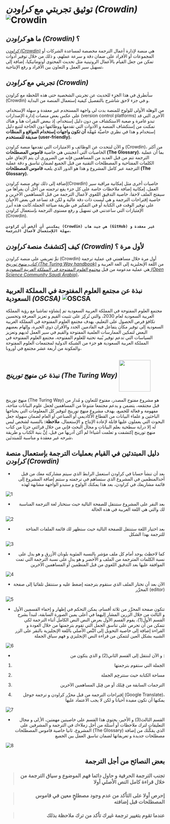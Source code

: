 # توثيق تجربتي مع *كراودن (Crowdin)* ![Crowdin](https://support.crowdin.com/assets/logos/crowdin-logo-small-black.svg)
## ما هو *كراودن (Crowdin)* ؟

*[كراودن (Crowdin)](https://crowdin.com/)* هي منصة لإدارة أعمال الترجمة مخصصة لمساعدة الشركات أو المجموعات أو الأفراد على ضمان دقة و سرعة عملهم، و ذلك من خلال توفير أدوات تمكن من جعل القيام بالأعمال الروتينية مثل تحديث المحتوى أوتوماتيكيا، إضافة إلى تسهيل سير العمل و التعاون بين الأفراد و رفع الإنتاجية،

## تجربتي مع *كراودن (Crowdin)*

سأتطرق في هذا الجزء للحديث عن تجربتي الشخصية حتى هذه اللحظة مع كراودن (Crowdin) و في جزء لاحق شأشرح بالتفصيل كيفية إستعمال المنصة من البداية.

من الوهلة الأولى للولوج للمنصة بدت لي واجهة المستخدم غير معقدة و سهلة الإستخدام، على عكس بعض منصات إدارة الإصدارات  (version control platforms) الأخرى التي قد تبدو غامرة و صعبة الاستكشاف من دون دليل إستخدام، إذ ببعض النقرات هنا و هناك تمكنت من إستكشاف المنصة و الأدوات التي تقدمها ووظائفها دون الحاجة لتتبع دليل إستخدام و هذا في نظري خاصيَّة مُهمَّة **أن تكون واجهات إستخدام المواقع و المنصَّات صديقة للمستخدم (user-friendly)**،

و الآن لنتحدث عن الوظائف و الامتيازات التي تقدمها منصة كراودن (Crowdin)، من أكثر الخاصيات التي أعجبتني هي خاصية **قاموس المصطلحات (The Glossary)**، بما أن عملية الترجمة تتم من قبل العديد من المساهمين فإنه من الضروري أن يتم الإتفاق على الكلمات المفتاحية و المصطلحات التقنية من قبل الجميع لضمان تناسق و دقة عملية الترجمة عبر كامل المشروع و هذا هو الدور الذي يلعبه **قاموس المصطلحات (The Glossary)**،

إضافة إلى ذلك توفر منصة كراودن(Crowdin) خاصيات أخرى مثل إمكانية مراقبة سير العمل، إمكانية إضافة ملاحظات خاصة على كل جزء يقع ترجمته من أجل أن يقرأها من سيفتح الملف لاحقا، خاصية التدقيق اللغوي لأعمال الترجمة من قبل المساهمين الآخرين و خاصية إقتراحات الترجمة و هي ليست ذات دقة عالية و لكن قد تساعد في بعض الأحيان على توفير الوقت في الكتابة أو في التفكير في طريقة صياغة الجملة،كانت هذه أبرز الإمتيازات التي ساعدتني في تسهيل و رفع مستوى الترجمة بإستعمال كراودن (Crowdin).

#### `يمكنني أن ألخص أن كراودن (Crowdin) هي جيت هاب (GitHub) غير معقدة و سهلة اللإستعمال لأعمال الترجمة،`

## كيف إكتشفتُ منصة *كراودن (Crowdin)* لأول مرة ؟

تمَّ تعريفي على منصة كراودن (Crowdin) أول مرة خلال مساهمتي في عملية ترجمة *[كتاب منهج تورينج (The Turing Way handbook)](https://the-turing-way.netlify.app/welcome)* من اللغة الإنجليزية إلى الغة العربية و هي عملية مدعومة من قبل *[مجتمع العلوم المفتوحة في المملكة العربية السعودية (Open Science Community Saudi Arabia)](https://osc-ksa.com/)*،

## نبذة عن مجتمع العلوم المفتوحة في المملكة العربية السعودية *(OSCSA)*  ![OSCSA](https://raw.githubusercontent.com/Open-Science-Community-Saudi-Arabia/localisation/main/imgs/logo.png)

مجتمع العلوم المفتوحة في المملكة العربية السعودية تم إنشاؤه تماشيا مع رؤية المملكة العربية السعودية لعام 2030، والتي تُركِز على تثبيت القيم و تعزيز المعرفة وتحسين تكافؤ فرص الحصول على التعليم، يهدف مجتمع العلوم المفتوحة في المملكة العربية السعودية إلى توفير مكان يتفاعل فيه القادمين الجدد والأقران ذوي الخبرة، وإلهام بعضهم البعض لتمكين الممارسات العلمية المفتوحة والقيم في سير العمل لديهم وتعزيز السياسات التي تدعم توفير بُنية تحتية للعلوم المفتوحة، مجتمع العلوم المفتوحة في المملكة العربية السعودية هو جزء من الشبكة الدولية لمجتمعات العلوم المفتوحة والمكونة من أربعة عشر مجتمع في أوروبا،


## نبذة عن *منهج تورينج (The Turing Way)* <img src="https://raw.githubusercontent.com/alan-turing-institute/the-turing-way/main/book/website/_build/html/_static/logo.jpg" height = "100"  style = "vertical-align: middle">

منهج تورينج (The Turing Way) هو مشروع مفتوح المصدر، مفتوح للتعاون و مُدار من قبل مجتمَعه، يتضمن و يدعم مجتمعا متنوعا من المساهمين لجعل علوم البيانات متاحة، مفهومة و فعالة للجميع،  يهدف مشروع منهج تورينج لتوفير كل المعلومات التي يحتاجها الباحثين و علماء البيانات من القطاع الأكاديمي أو الصناعي أو العام لضمان سهولة جعل البحوث التي يعملون عليها قابلة لإعادة الإنتاج و الإستعمال،
**ملاحظة:** بالنسبة لشخص ليس له إلا دراية سطحية بعلم البيانات و مجال البحث فإني من خلال قرائتي جزئا من كتاب منهج تورينج إكتشفت و تعلمت أشياءا لم أكن أدريها من قبل، إنَّ بنية الكتاب و طريقة شرحه غير معقدة و مناسبة للمبتدئين،


## دليل المبتدئين في القيام بعمليات الترجمة بإستعمال منصة *كراودن (Crowdin)*

* <p align= "right"> بعد أن تنشأ حسابا في كراودن استعمل الرابط الذي سيتم مشاركته معك من قبل أحدالمنظمين في المشروع الذي ستساهم في ترجمته و ستتم إضافة المشروع إلى قائمة مشاريعك في كراودن، بعد هذا يمكنك الولوج و ستبدو الواجهة مشابهة لهذه </p>

![1](https://user-images.githubusercontent.com/100871135/164353822-b72ef680-53a4-42c3-9f87-a47ef4cc8a4b.PNG)

* <p align= "right"> بعد النقر على المشروع ستنتقل للصفحة التالية حيث ستختار لغة الترجمة المناسبة لك والتي هي اللغة العربية في هذه الحالة </p>

![2](https://user-images.githubusercontent.com/100871135/164354401-5ca81c78-d88e-4c95-8fee-bc88c7c29a70.PNG)

* <p align= "right"> بعد اختيار اللغة ستنتقل للصفحة التالية حيث ستظهر لك قائمة الملفات المتاحة للترجمة بهذا الشكل  </p>

![3](https://user-images.githubusercontent.com/100871135/164354535-b6df4436-1b78-458b-abc2-f0083fedbded.PNG)

* <p align= "right"> كما لاحظتَ يوجد أمام كل ملف مؤشر بالنسبة المئوية بلونان الأزرق و هو يدل على نسبة الكلمات المترجمة من الملف و الأخضر و هو يدل على نسبة الترجمة التي تمت الموافقة عليها بعد التدقيق اللغوي من قبل المنظمين أو المساهمين الآخرين </p>

![4](https://user-images.githubusercontent.com/100871135/164354786-afc98b36-c1cf-4507-98b1-e2afdd5cd3ed.PNG)

* <p align= "right"> الآن بعد أن تختار الملف الذي ستقوم بترجمته إضغط عليه و ستنتقل تلقائيا إلى صفحة المحرِّر (editor) </p>

![5](https://user-images.githubusercontent.com/100871135/164354900-24965015-4ff7-4542-b47e-48e865d6c9bc.PNG)

* <p align= "right"> تتكون صفحة المحرِّر من ثلاثة أقسام، يمكن التحكم في إظهار و إخفاء القسمين الأول و الثالث من خلال الزرين المشار إليهما في أعلى يمين الصورة السابقة، لنبدأ بشرح القسم الأول(1)، يقوم القسم الأول بعرض النص النص الكامل أثناء الترجمة لكي تتمكن من أن تحرص على تناسق الجمل التي تقوم بترجمتها من خلال العودة و القراءة إضافة إلى خاصية التحويل إلى النَّص الأصلي باللغة الإنجليزية بالنقر على الزر الشبيه بشكل العين لتتمكن من قراءة النص الإنجليزي و فهم سياق الجملة </p>

![6](https://user-images.githubusercontent.com/100871135/164354986-6daf73ac-6275-4e4c-a474-b201763154b1.gif)

* <p align= "right"> و الآن لننتقل إلى القسم الثاني(2) و الذي يتكون من : </p>
1. <p align= "right"> الجملة التي ستقوم بترجمتها </p>
2. <p align= "right"> مساحة الكتابة حيث ستترجِم الجملة </p>
3. <p align= "right"> الترجمات السابقة من قِبَلك أو من قِبَل المساهمين الآخرين </p>
4. <p align= "right"> إقتراحات الترجمة من قبل محرِّر كراودن و ترجمة جوجل (Google Translate)، يمكنها أن تكون مفيدة أحيانا و لكن لا يجب الاعتماد عليها </p>

![7](https://user-images.githubusercontent.com/100871135/164355206-985022ee-cc19-4451-acfb-bafa742c95c7.PNG)

* <p align= "right"> القسم الثالث(3) و الأخير، يحتوي هذا القسم على خاصيتين مهمتين، الأ,لى و مجال التعليقات لترك ملاحظات أو أسئلة من أجل زملاءك في الترجمة و المشرفين على المشروع، ثانيا خاصية قاموس المصطلحات (The Glossary) الذي يمَكِّنك من إضافة مصطلحات جديدة و تعريفاتها لضمان تناسق العمل بين الجميع </p>

![8](https://user-images.githubusercontent.com/100871135/164355257-2da9245b-24f5-4b7a-92f6-31edc9611e1f.gif)

## <p align= "right">بعض النصائح من أجل الترجمة </p>

>### <p align= "right"> تجنب الترجمة الحرفية و حاول دائما فهم الموضوع و سياق الترجمة من خلال قراءة كامل النص الأصلي أولا</p>

>### <p align= "right">إحرص أولا على التأكد من عدم وجود مصطلحٍ معين في قاموس المصطلحات قبل إضافته</p>

>### <p align= "right">عندما تقوم بتغيير ترجمة غيرك تأكد من ترك ملاحظة بذلك</p>

